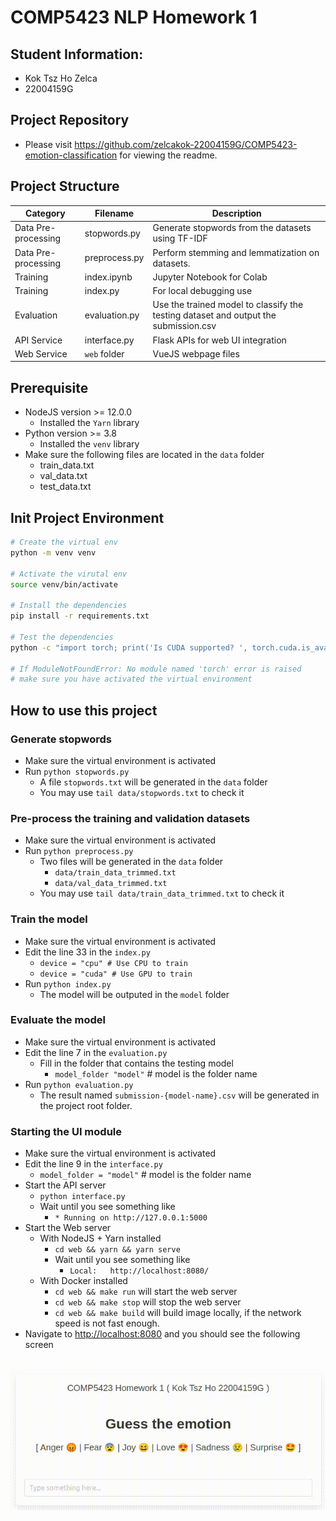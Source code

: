 # COMP5423 NLP Homework 1

## Student Information:  
- Kok Tsz Ho Zelca
- 22004159G

## Project Repository
- Please visit <a href="https://github.com/zelcakok-22004159G/COMP5423-emotion-classification">https://github.com/zelcakok-22004159G/COMP5423-emotion-classification</a> for viewing the readme.

## Project Structure
|Category|Filename|Description|
|--------|--------|-----------|
|Data Pre-processing|stopwords.py|Generate stopwords from the datasets using TF-IDF
|Data Pre-processing|preprocess.py|Perform stemming and lemmatization on datasets.
|Training|index.ipynb|Jupyter Notebook for Colab
|Training|index.py|For local debugging use
|Evaluation|evaluation.py|Use the trained model to classify the testing dataset and output the submission.csv
|API Service|interface.py|Flask APIs for web UI integration
|Web Service|`web` folder|VueJS webpage files
    
## Prerequisite
- NodeJS version >= 12.0.0
    - Installed the `Yarn` library
- Python version >= 3.8
    - Installed the `venv` library
- Make sure the following files are located in the `data` folder
    - train_data.txt
    - val_data.txt
    - test_data.txt

## Init Project Environment
```bash
# Create the virtual env
python -m venv venv

# Activate the virutal env
source venv/bin/activate

# Install the dependencies
pip install -r requirements.txt

# Test the dependencies
python -c "import torch; print('Is CUDA supported? ', torch.cuda.is_available())"

# If ModuleNotFoundError: No module named 'torch' error is raised
# make sure you have activated the virtual environment
```

## How to use this project

### Generate stopwords
- Make sure the virtual environment is activated
- Run `python stopwords.py`
    - A file `stopwords.txt` will be generated in the `data` folder
    - You may use `tail data/stopwords.txt` to check it

### Pre-process the training and validation datasets
- Make sure the virtual environment is activated
- Run `python preprocess.py`
    - Two files will be generated in the `data` folder
        - `data/train_data_trimmed.txt`
        - `data/val_data_trimmed.txt`
    - You may use `tail data/train_data_trimmed.txt` to check it

### Train the model
- Make sure the virtual environment is activated
- Edit the line 33 in the `index.py`
    - `device = "cpu" # Use CPU to train`
    - `device = "cuda" # Use GPU to train`
- Run `python index.py`
    - The model will be outputed in the `model` folder

### Evaluate the model
- Make sure the virtual environment is activated
- Edit the line 7 in the `evaluation.py`
    - Fill in the folder that contains the testing model
        - `model_folder "model"` # model is the folder name
- Run `python evaluation.py`
    - The result named `submission-{model-name}.csv` will be generated in the project root folder.

### Starting the UI module
- Make sure the virtual environment is activated
- Edit the line 9 in the `interface.py`
    - `model_folder = "model"` # model is the folder name
- Start the API server
    - `python interface.py`
    - Wait until you see something like 
        - `* Running on http://127.0.0.1:5000`
- Start the Web server
    - With NodeJS + Yarn installed
        - `cd web && yarn && yarn serve`
        - Wait until you see something like 
            - `Local:   http://localhost:8080/`
    - With Docker installed
        - `cd web && make run` will start the web server
        - `cd web && make stop` will stop the web server
        - `cd web && make build` will build image locally, if the network speed is not fast enough.
- Navigate to <a href="http://localhost:8080">http://localhost:8080</a> and you should see the following screen
<br>
<img src="Web-UI.gif"/>

